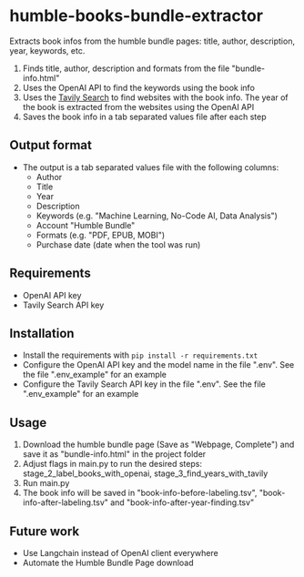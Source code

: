 # humble-books-bundle-extractor
Extracts book infos from the humble bundle pages: title, author, description, year, keywords, etc.

1. Finds title, author, description and formats from the file "bundle-info.html"
2. Uses the OpenAI API to find the keywords using the book info
3. Uses the [Tavily Search](https://tavily.com/) to find websites with the book info. The year of the book is extracted from the websites using the OpenAI API
4. Saves the book info in a tab separated values file after each step

## Output format
- The output is a tab separated values file with the following columns:
  - Author
  - Title
  - Year
  - Description
  - Keywords (e.g. "Machine Learning, No-Code AI, Data Analysis")
  - Account "Humble Bundle"
  - Formats (e.g. "PDF, EPUB, MOBI")
  - Purchase date (date when the tool was run)


## Requirements
- OpenAI API key
- Tavily Search API key

## Installation
- Install the requirements with `pip install -r requirements.txt`
- Configure the OpenAI API key and the model name in the file ".env". See the file ".env_example" for an example
- Configure the Tavily Search API key in the file ".env". See the file ".env_example" for an example

## Usage
1. Download the humble bundle page (Save as "Webpage, Complete") and save it as "bundle-info.html" in the project folder
1. Adjust flags in main.py to run the desired steps: stage_2_label_books_with_openai, stage_3_find_years_with_tavily
1. Run main.py
1. The book info will be saved in "book-info-before-labeling.tsv", "book-info-after-labeling.tsv" and "book-info-after-year-finding.tsv"


## Future work
- Use Langchain instead of OpenAI client everywhere
- Automate the Humble Bundle Page download
